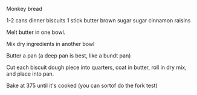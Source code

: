 Monkey bread

1-2 cans	dinner biscuits
1 stick		butter
		brown sugar
		sugar
		cinnamon
		raisins

Melt butter in one bowl.

Mix dry ingredients in another bowl

Butter a pan (a deep pan is best, like a bundt pan)

Cut each biscuit dough piece into quarters, coat in butter, roll in dry mix, and place into pan.

Bake at 375 until it's cooked (you can sortof do the fork test)
